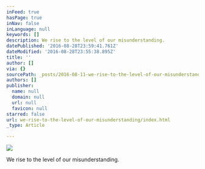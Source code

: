 ```yaml
---
inFeed: true
hasPage: true
inNav: false
inLanguage: null
keywords: []
description: We rise to the level of our misunderstanding.
datePublished: '2016-08-28T23:59:41.761Z'
dateModified: '2016-08-28T23:55:38.895Z'
title: ''
author: []
via: {}
sourcePath: _posts/2016-08-11-we-rise-to-the-level-of-our-misunderstanding.md
authors: []
publisher:
  name: null
  domain: null
  url: null
  favicon: null
starred: false
url: we-rise-to-the-level-of-our-misunderstanding/index.html
_type: Article

---
```

![](https://the-grid-user-content.s3-us-west-2.amazonaws.com/148bb5ce-013c-4531-b9ae-4c81cc150faf.jpg)

We rise to the level of our misunderstanding.